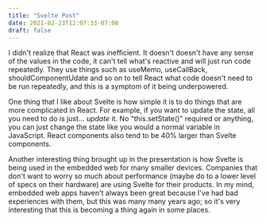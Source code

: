 ```yaml
---
title: "Svelte Post"
date: 2021-02-23T12:07:33-07:00
draft: false
---
```


I didn't realize that React was inefficient. It doesn't doesn't have any sense of the values in the code, it can't tell what's reactive and will just run code repeatedly. They use things such as useMemo, useCallBack, shouldComponentUdate and so on to tell React what code doesn't need to be run repeatedly, and this is a symptom of it being underpowered. 

One thing that I like about Svelte is how simple it is to do things that are more complicated in React. For example, if you want to update the state, all you need to do is just... _update_ it. No "this.setState()" required or anything, you can just change the state like you would a normal variable in JavaScript. React components also tend to be 40% larger than Svelte components. 

Another interesting thing brought up in the presentation is how Svelte is being used in the embedded web for many smaller devices. Companies that don't want to worry so much about performance (maybe do to a lower level of specs on their hardware) are using Svelte for their products. In my mind, embedded web apps haven't always been great because I've had bad experiences with them, but this was many many years ago; so it's very interesting that this is becoming a thing again in some places. 

